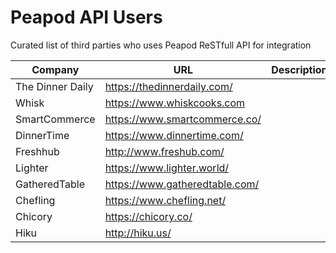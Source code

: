 # Peapod API Users

Curated list of third parties who uses Peapod ReSTfull API for integration


|  Company          | URL                            | Description  | Note  |
|-------------------|--------------------------------|--------------|-------|
|  The Dinner Daily | https://thedinnerdaily.com/    |   |   |
|  Whisk            | https://www.whiskcooks.com     |   |   |
|  SmartCommerce    | https://www.smartcommerce.co/  |   |   |
|  DinnerTime       | https://www.dinnertime.com/    |   |   |
|  Freshhub         | http://www.freshub.com/        |   |   |
|  Lighter          | https://www.lighter.world/     |   |   |
|  GatheredTable    | https://www.gatheredtable.com/ |   |   |
|  Chefling         | https://www.chefling.net/      |   |   |
|  Chicory          | https://chicory.co/            |   |   |
|  Hiku             | http://hiku.us/                |   |   |
